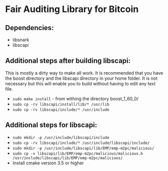 # Fair Auditing Library for Bitcoin


## Dependencies:

* libsnark
* libscapi


## Additional steps after building libscapi: 
This is mostly a dirty way to make all work. It is recommended that you have the boost directory and the libscapi directory in your home folder. It is not necessary but this will enable you to build without having to edit any text file.

* `sudo make install` - from withing the directory boost_1_60_0/
* `sudo cp -rv libscapi/install/lib/* /usr/lib`
* `sudo cp -rv libscapi/include/* /usr/include`

## Additional steps for libscapi:

* `sudo mkdir -p /usr/include/libscapi/include` 
* `sudo cp -rv libscapi/include/* /usr/include/libscapi/include/`
* `sudo mkdir -p /usr/include/libscapi/lib/EMP/emp-m2pc/malicious/`
* `sudo cp -v libscapi/lib/EMP/emp-m2pc/malicious/malicious.h /usr/include/libscapi/lib/EMP/emp-m2pc/malicious/`
* Install cmake version 3.5 or higher

